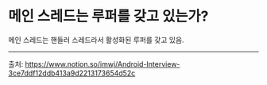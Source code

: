 # 메인 스레드는 루퍼를 갖고 있는가?
메인 스레드는 핸들러 스레드라서 활성화된 루퍼를 갖고 있음.
***
출처: https://www.notion.so/imwj/Android-Interview-3ce7ddf12ddb413a9d2213173654d52c
